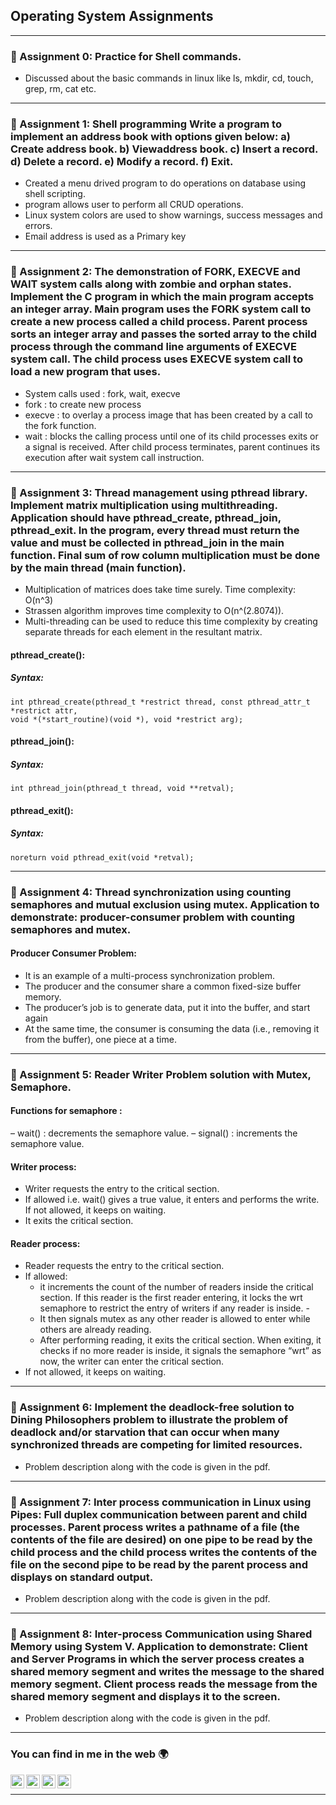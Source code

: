## Operating System Assignments

---



### 🔰 Assignment 0: Practice for Shell commands.

- Discussed about the basic commands in linux like ls, mkdir, cd, touch, grep, rm, cat etc.

---

### 🔰 Assignment 1: Shell programming Write a program to implement an address book with options given below: a) Create address book. b) Viewaddress book. c) Insert a record. d) Delete a record. e) Modify a record. f) Exit.

- Created a menu drived program to do operations on database using shell scripting.
- program allows user to perform all CRUD operations.
- Linux system colors are used to show warnings, success messages and errors.
- Email address is used as a Primary key

---

### 🔰 Assignment 2: The demonstration of FORK, EXECVE and WAIT system calls along with zombie and orphan states. Implement the C program in which the main program accepts an integer array. Main program uses the FORK system call to create a new process called a child process. Parent process sorts an integer array and passes the sorted array to the child process through the command line arguments of EXECVE system call. The child process uses EXECVE system call to load a new program that uses.

- System calls used : fork, wait, execve
- fork : to create new process
- execve : to overlay a process image that has been created by a call to the fork function.
- wait : blocks the calling process until one of its child processes exits or a signal is received. After child process terminates, parent continues its execution after wait system call instruction.

---

### 🔰 Assignment 3: Thread management using pthread library. Implement matrix multiplication using multithreading. Application should have pthread_create, pthread_join, pthread_exit. In the program, every thread must return the value and must be collected in pthread_join in the main function. Final sum of row column multiplication must be done by the main thread (main function).

- Multiplication of matrices does take time surely. Time complexity: O(n^3)
- Strassen algorithm improves time complexity to O(n^(2.8074)).
- Multi-threading can be used to reduce this time complexity by creating
separate threads for each element in the resultant matrix.


#### pthread_create():
##### Syntax:
    int pthread_create(pthread_t *restrict thread, const pthread_attr_t *restrict attr,
    void *(*start_routine)(void *), void *restrict arg);

#### pthread_join():
##### Syntax:
    int pthread_join(pthread_t thread, void **retval);

#### pthread_exit():
##### Syntax:
    noreturn void pthread_exit(void *retval);

---

### 🔰 Assignment 4: Thread synchronization using counting semaphores and mutual exclusion using mutex. Application to demonstrate: producer-consumer problem with counting semaphores and mutex.

#### Producer Consumer Problem:

- It is an example of a multi-process synchronization problem.
- The producer and the consumer share a common fixed-size buffer
memory.
- The producer’s job is to generate data, put it into the buffer, and start
again
- At the same time, the consumer is consuming the data (i.e.,
removing it from the buffer), one piece at a time.

---

### 🔰 Assignment 5: Reader Writer Problem solution with Mutex, Semaphore.

#### Functions for semaphore :

– wait() : decrements the semaphore value.
– signal() : increments the semaphore value.

#### Writer process:
- Writer requests the entry to the critical section.
- If allowed i.e. wait() gives a true value, it enters and performs the write. If
not allowed, it keeps on waiting.
- It exits the critical section.

#### Reader process:
- Reader requests the entry to the critical section.
- If allowed:
    - it increments the count of the number of readers inside the critical
      section. If this reader is the first reader entering, it locks the wrt
      semaphore to restrict the entry of writers if any reader is inside. -
    - It then signals mutex as any other reader is allowed to enter while
      others are already reading.
    - After performing reading, it exits the critical section. When exiting, it
      checks if no more reader is inside, it signals the semaphore “wrt” as
      now, the writer can enter the critical section.
 - If not allowed, it keeps on waiting.

---

### 🔰 Assignment 6: Implement the deadlock-free solution to Dining Philosophers problem to illustrate the problem of deadlock and/or starvation that can occur when many synchronized threads are competing for limited resources.

- Problem description along with the code is given in the pdf.

---

### 🔰 Assignment 7: Inter process communication in Linux using Pipes: Full duplex communication between parent and child processes. Parent process writes a pathname of a file (the contents of the file are desired) on one pipe to be read by the child process and the child process writes the contents of the file on the second pipe to be read by the parent process and displays on standard output.

- Problem description along with the code is given in the pdf.
---

### 🔰 Assignment 8: Inter-process Communication using Shared Memory using System V. Application to demonstrate: Client and Server Programs in which the server process creates a shared memory segment and writes the message to the shared memory segment. Client process reads the message from the shared memory segment and displays it to the screen.

- Problem description along with the code is given in the pdf.
---


### You can find in me in the web 🌍
[<img align="left" alt="chaitanya-uge | LinkedIn" width="22px" src="https://cdn.jsdelivr.net/npm/simple-icons@v3/icons/linkedin.svg" />][linkedin]
[<img align="left" alt="chaitanya1 | Medium" width="22px" src="https://cdn.jsdelivr.net/npm/simple-icons@v3/icons/medium.svg" />][medium]
[<img align="left" alt="chaitanya-uge | Instagram" width="22px" src="https://cdn.jsdelivr.net/npm/simple-icons@v3/icons/instagram.svg" />][instagram]
[<img align="left" alt="chaitanyauge | Twitter" width="22px" src="https://cdn.jsdelivr.net/npm/simple-icons@v3/icons/twitter.svg" />][twitter]

<br/>

---
[twitter]: https://twitter.com/ChaitanyaUge
[instagram]: https://www.instagram.com/chaitanya-uge/
[linkedin]: https://www.linkedin.com/in/chaitanyauge/
[medium]: https://medium.com/@chaitanya1/
